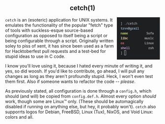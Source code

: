 <h2 align="center">cetch(1)</h2>
<img align="right" src="scrot.png" alt="very out of date screenshot">

`cetch` is an (esoteric) application for UNIX systems. It emulates the
functionality of the popular "fetch" type of tools with suckless-esque
source-based configuration as opposed to itself being a script or being
configurable through a script. Originally written soley to piss of xent,
it has since been used as a farm for Hacktoberfest pull requests and a
test-bed for stupid ideas to use in C code.

I know you'll love using it, because I hated every minute of writing it,
and yes, so did woosh. If you'd like to contribute, go ahead, I will
pull any changes as long as they aren't profoundly stupid. Heck, I won't
even test them first. Also if someone wants to refactor the code -- *please*.

As previously stated, all configuration is done through a `config.h`,
which should (and will) be copied from `config.def.h`. Almost every option
*should* work, though some are Linux:tm: only. (These should be
automagically disabled if running on anything else, but hey, it probably
won't). `cetch` also supporrts logos for Debian, FreeBSD, Linux (Tux), NixOS,
and Void Linux: colors and all.
